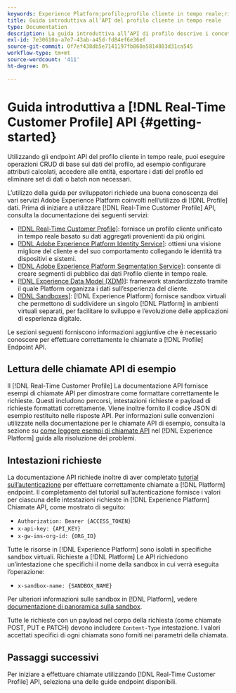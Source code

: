 ```yaml
---
keywords: Experience Platform;profilo;profilo cliente in tempo reale;risoluzione dei problemi;API
title: Guida introduttiva all’API del profilo cliente in tempo reale
type: Documentation
description: La guida introduttiva all’API di profilo descrive i concetti chiave e le funzionalità di base necessari per utilizzare gli endpoint API del profilo cliente in tempo reale al fine di eseguire operazioni CRUD di base sui dati del profilo.
exl-id: 7e30610a-a7e7-43ab-a45d-fd84ef6e36ef
source-git-commit: 0f7ef438db5e7141197fb860a5814883d31ca545
workflow-type: tm+mt
source-wordcount: '411'
ht-degree: 0%

---
```


# Guida introduttiva a [!DNL Real-Time Customer Profile] API {#getting-started}

Utilizzando gli endpoint API del profilo cliente in tempo reale, puoi eseguire operazioni CRUD di base sui dati del profilo, ad esempio configurare attributi calcolati, accedere alle entità, esportare i dati del profilo ed eliminare set di dati o batch non necessari.

L’utilizzo della guida per sviluppatori richiede una buona conoscenza dei vari servizi Adobe Experience Platform coinvolti nell’utilizzo di [!DNL Profile] dati. Prima di iniziare a utilizzare [!DNL Real-Time Customer Profile] API, consulta la documentazione dei seguenti servizi:

* [[!DNL Real-Time Customer Profile]](../home.md): fornisce un profilo cliente unificato in tempo reale basato su dati aggregati provenienti da più origini.
* [[!DNL Adobe Experience Platform Identity Service]](../../identity-service/home.md): ottieni una visione migliore del cliente e del suo comportamento collegando le identità tra dispositivi e sistemi.
* [[!DNL Adobe Experience Platform Segmentation Service]](../../segmentation/home.md): consente di creare segmenti di pubblico dai dati Profilo cliente in tempo reale.
* [[!DNL Experience Data Model (XDM)]](../../xdm/home.md): framework standardizzato tramite il quale Platform organizza i dati sull’esperienza del cliente.
* [[!DNL Sandboxes]](../../sandboxes/home.md): [!DNL Experience Platform] fornisce sandbox virtuali che permettono di suddividere un singolo [!DNL Platform] in ambienti virtuali separati, per facilitare lo sviluppo e l’evoluzione delle applicazioni di esperienza digitale.

Le sezioni seguenti forniscono informazioni aggiuntive che è necessario conoscere per effettuare correttamente le chiamate a [!DNL Profile] Endpoint API.

## Lettura delle chiamate API di esempio

Il [!DNL Real-Time Customer Profile] La documentazione API fornisce esempi di chiamate API per dimostrare come formattare correttamente le richieste. Questi includono percorsi, intestazioni richieste e payload di richieste formattati correttamente. Viene inoltre fornito il codice JSON di esempio restituito nelle risposte API. Per informazioni sulle convenzioni utilizzate nella documentazione per le chiamate API di esempio, consulta la sezione su [come leggere esempi di chiamate API](../../landing/troubleshooting.md#how-do-i-format-an-api-request) nel [!DNL Experience Platform] guida alla risoluzione dei problemi.

## Intestazioni richieste

La documentazione API richiede inoltre di aver completato [tutorial sull’autenticazione](https://www.adobe.com/go/platform-api-authentication-en) per effettuare correttamente chiamate a [!DNL Platform] endpoint. Il completamento del tutorial sull’autenticazione fornisce i valori per ciascuna delle intestazioni richieste in [!DNL Experience Platform] Chiamate API, come mostrato di seguito:

* `Authorization: Bearer {ACCESS_TOKEN}`
* `x-api-key: {API_KEY}`
* `x-gw-ims-org-id: {ORG_ID}`

Tutte le risorse in [!DNL Experience Platform] sono isolati in specifiche sandbox virtuali. Richieste a [!DNL Platform] Le API richiedono un’intestazione che specifichi il nome della sandbox in cui verrà eseguita l’operazione:

* `x-sandbox-name: {SANDBOX_NAME}`

Per ulteriori informazioni sulle sandbox in [!DNL Platform], vedere [documentazione di panoramica sulla sandbox](../../sandboxes/home.md).

Tutte le richieste con un payload nel corpo della richiesta (come chiamate POST, PUT e PATCH) devono includere `Content-Type` intestazione. I valori accettati specifici di ogni chiamata sono forniti nei parametri della chiamata.

## Passaggi successivi

Per iniziare a effettuare chiamate utilizzando [!DNL Real-Time Customer Profile] API, seleziona una delle guide endpoint disponibili.
